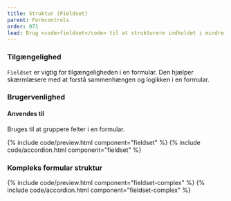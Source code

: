 ```yaml
---
title: Struktur (Fieldset)
parent: Formcontrols
order: 071
lead: Brug <code>fieldset</code> til at strukturere indholdet i mindre grupperinger. Dette er både godt for skærmlæsere og overblikket.
---
```

<section>
  <h3 class="h4">Tilgængelighed</h3>
  <p><code>Fieldset</code> er vigtig for tilgængeligheden i en formular. Den hjælper skærmlæsere med at forstå sammenhængen og logikken i en formular.</p>
</section>
<section>
    <h3 class="h4">Brugervenlighed</h3>
    <h4 class="h5">Anvendes til</h4>
    <p>Bruges til at gruppere felter i en formular.</p>
</section>

{% include code/preview.html component="fieldset" %}
{% include code/accordion.html component="fieldset" %}

<h3>Kompleks formular struktur</h3>
{% include code/preview.html component="fieldset-complex" %}
{% include code/accordion.html component="fieldset-complex" %}
